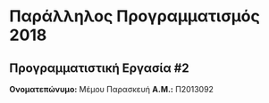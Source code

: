 # Παράλληλος Προγραμματισμός 2018
## Προγραμματιστική Εργασία #2

**Ονοματεπώνυμο:** Μέμου Παρασκευή
**Α.Μ.:** Π2013092

